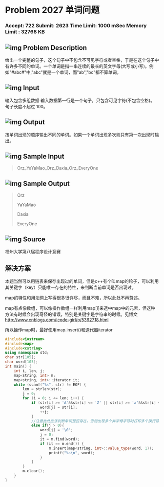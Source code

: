 # Problem 2027 单词问题

### Accept: 722    Submit: 2623 Time Limit: 1000 mSec    Memory Limit : 32768 KB

## ![img](http://acm.fzu.edu.cn/image/prodesc.gif) Problem Description

给出一个完整的句子，这个句子中不包含不可见字符或者空格，于是在这个句子中有许多不同的单词。一个单词是指一串连续的最长的英文字母(大写或小写)。例如"#abc#"中,"abc"就是一个单词，而"ab","bc"都不算单词。

## ![img](http://acm.fzu.edu.cn/image/prodesc.gif) Input

输入包含多组数据 输入数据第一行是一个句子，只包含可见字符(不包含空格)。句子长度不超过 100。

## ![img](http://acm.fzu.edu.cn/image/prodesc.gif) Output

按单词出现的顺序输出不同的单词。如果一个单词出现多次则只有第一次出现时输出。

## ![img](http://acm.fzu.edu.cn/image/prodesc.gif) Sample Input

> Orz_YaYaMao_Orz_Daxia_Orz_EveryOne 

## ![img](http://acm.fzu.edu.cn/image/prodesc.gif) Sample Output

> Orz
>
> YaYaMao
>
> Daxia
>
> EveryOne  

## ![img](http://acm.fzu.edu.cn/image/prodesc.gif) Source

福州大学第八届程序设计竞赛

## 解决方案

本题当然可以用链表来保存出现过的单词，但是c++有个叫map的轮子，可以利用其关键字（key）只能唯一存在的特性，来判断当前单词是否出现过。

map的特性和用法网上写得很多很详尽，而且不难，所以此处不再赘述。

map有点像数组，可以像操作数组一样利用map[i]来选中map中的元素，但这种方法有时候会出现奇怪的错误，特别是关键字是字符串的时候。见博文<http://www.cnblogs.com/icode-girl/p/5362718.html>

所以操作map时，最好使用map.insert()和迭代器iterator

```cpp
#include<iostream>
#include<map>
#include<cstring>
using namespace std;
char str[105];
char word[105];
int main() {
	int i, len, j;
	map<string, int> m;
	map<string, int>::iterator it;
	while (scanf("%s", str) != EOF) {
		len = strlen(str);
		j = 0;
		for (i = 0; i <= len; i++) {
			if (str[i] >= 'A'&&str[i] <= 'Z' || str[i] >= 'a'&&str[i] <= 'z') {
				word[j] = str[i];
				++j;
			}
			//注意此处应该判断单词是否存在，否则出现多个非字母字符时打印多个换行符
			else if(j > 0){
				word[j] = '\0';
				j = 0;
				it = m.find(word);
				if (it == m.end()) {
					m.insert(map<string, int>::value_type(word, 1));
					printf("%s\n", word);
				}
			}
		}
		m.clear();
	}
}
```

